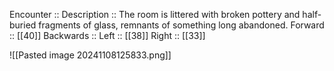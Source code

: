 Encounter :: 
Description :: The room is littered with broken pottery and half-buried fragments of glass, remnants of something long abandoned.
Forward :: [[40]]
Backwards :: 
Left :: [[38]]
Right :: [[33]]

![[Pasted image 20241108125833.png]]